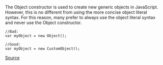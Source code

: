 The Object constructor is used to create new generic objects in JavaScript. However, this is no different from using the more concise object literal syntax. For this reason, many prefer to always use the object literal syntax and never use the Object constructor.

```
//Bad:
var myObject = new Object();

//Good:
var myObject = new CustomObject();

```

[Source](http://eslint.org/docs/rules/no-new-object)
